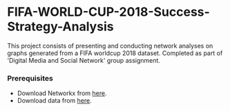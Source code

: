 # FIFA-WORLD-CUP-2018-Success-Strategy-Analysis

This project consists of presenting and conducting network analyses on graphs generated from a FIFA worldcup 2018 dataset. Completed as part of 'Digital Media and Social Network' group assignment.

### Prerequisites
- Download Networkx from [here](https://networkx.github.io/documentation/stable/install.html).
- Download data from [here](https://figshare.com/collections/Soccer_match_event_dataset/4415000/2).

